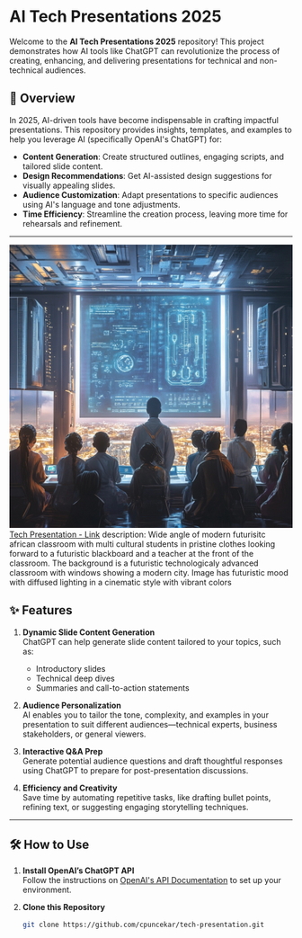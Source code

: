 # AI Tech Presentations 2025

Welcome to the **AI Tech Presentations 2025** repository! This project demonstrates how AI tools like ChatGPT can revolutionize the process of creating, enhancing, and delivering presentations for technical and non-technical audiences.

## 🚀 Overview

In 2025, AI-driven tools have become indispensable in crafting impactful presentations. This repository provides insights, templates, and examples to help you leverage AI (specifically OpenAI's ChatGPT) for:

- **Content Generation**: Create structured outlines, engaging scripts, and tailored slide content.
- **Design Recommendations**: Get AI-assisted design suggestions for visually appealing slides.
- **Audience Customization**: Adapt presentations to specific audiences using AI's language and tone adjustments.
- **Time Efficiency**: Streamline the creation process, leaving more time for rehearsals and refinement.

---

![Tech Presentation](./01_tech_presentation.jpg)
[Tech Presentation - Link](https://www.midjourney.com/jobs/660f9359-1130-4bb9-9709-3cd7fbecbc2e?index=0)
description: Wide angle of modern futurisitc african classroom with multi cultural students in pristine clothes looking forward to a futuristic blackboard and a teacher at the front of the classroom. The background is a futuristic technologicaly advanced classroom with windows showing a modern city. Image has futuristic mood with diffused lighting in a cinematic style with vibrant colors


## ✨ Features

1. **Dynamic Slide Content Generation**  
   ChatGPT can help generate slide content tailored to your topics, such as:
   - Introductory slides
   - Technical deep dives
   - Summaries and call-to-action statements

2. **Audience Personalization**  
   AI enables you to tailor the tone, complexity, and examples in your presentation to suit different audiences—technical experts, business stakeholders, or general viewers.

3. **Interactive Q&A Prep**  
   Generate potential audience questions and draft thoughtful responses using ChatGPT to prepare for post-presentation discussions.

4. **Efficiency and Creativity**  
   Save time by automating repetitive tasks, like drafting bullet points, refining text, or suggesting engaging storytelling techniques.

---

## 🛠 How to Use

1. **Install OpenAI’s ChatGPT API**  
   Follow the instructions on [OpenAI's API Documentation](https://platform.openai.com/docs/) to set up your environment.

2. **Clone this Repository**  
   ```bash
   git clone https://github.com/cpuncekar/tech-presentation.git
